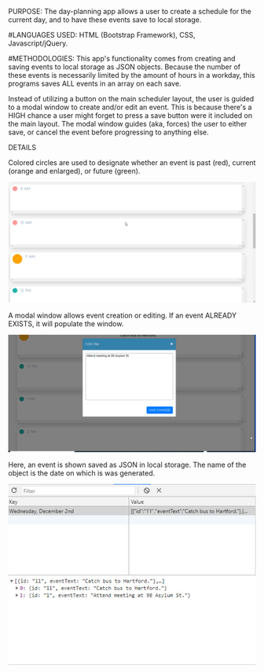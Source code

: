PURPOSE:
The day-planning app allows a user to create a schedule for the current day, and to have these events save to local storage.

#LANGUAGES USED:
HTML (Bootstrap Framework), CSS, Javascript/jQuery.

#METHODOLOGIES:
This app's functionality comes from creating and saving events to local storage as JSON objects. Because the number of these events is necessarily limited by the amount of hours in a workday, this programs saves ALL events in an array on each save.

Instead of utilizing a button on the main scheduler layout, the user is guided to a modal window to create and/or edit an event.  This is because there's a HIGH chance a user might forget to press a save button were it included on the main layout.  The modal window guides (aka, forces) the user to either save, or cancel the event before progressing to anything else.

DETAILS

Colored circles are used to designate whether an event is past (red), current (orange and enlarged), or future (green).

![alt text](img/current_future_past.jpg "Time designation with colored circles.") 

A modal window allows event creation or editing.  If an event ALREADY EXISTS, it will populate the window.

![alt text](img/enter_modal_event.jpg "Making an event in modal window.") 

Here, an event is shown saved as JSON in local storage.  The name of the object is the date on
which is was generated.

![alt text](img/local_storage_events.jpg "Events in local storage.") 
